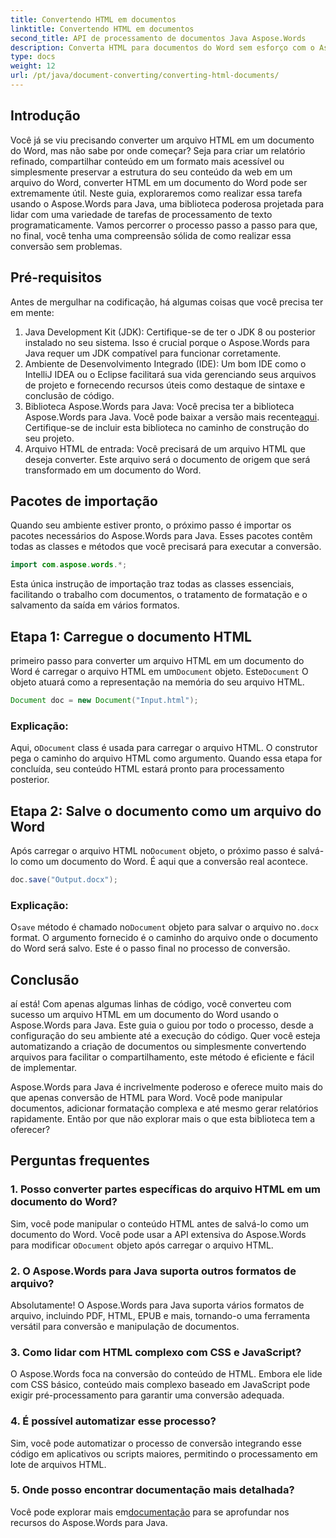 ```yaml
---
title: Convertendo HTML em documentos
linktitle: Convertendo HTML em documentos
second_title: API de processamento de documentos Java Aspose.Words
description: Converta HTML para documentos do Word sem esforço com o Aspose.Words para Java. Aprenda como executar essa conversão em apenas algumas etapas com nosso guia abrangente.
type: docs
weight: 12
url: /pt/java/document-converting/converting-html-documents/
---
```


## Introdução

Você já se viu precisando converter um arquivo HTML em um documento do Word, mas não sabe por onde começar? Seja para criar um relatório refinado, compartilhar conteúdo em um formato mais acessível ou simplesmente preservar a estrutura do seu conteúdo da web em um arquivo do Word, converter HTML em um documento do Word pode ser extremamente útil. Neste guia, exploraremos como realizar essa tarefa usando o Aspose.Words para Java, uma biblioteca poderosa projetada para lidar com uma variedade de tarefas de processamento de texto programaticamente. Vamos percorrer o processo passo a passo para que, no final, você tenha uma compreensão sólida de como realizar essa conversão sem problemas.

## Pré-requisitos

Antes de mergulhar na codificação, há algumas coisas que você precisa ter em mente:

1. Java Development Kit (JDK): Certifique-se de ter o JDK 8 ou posterior instalado no seu sistema. Isso é crucial porque o Aspose.Words para Java requer um JDK compatível para funcionar corretamente.
2. Ambiente de Desenvolvimento Integrado (IDE): Um bom IDE como o IntelliJ IDEA ou o Eclipse facilitará sua vida gerenciando seus arquivos de projeto e fornecendo recursos úteis como destaque de sintaxe e conclusão de código.
3.  Biblioteca Aspose.Words para Java: Você precisa ter a biblioteca Aspose.Words para Java. Você pode baixar a versão mais recente[aqui](https://releases.aspose.com/words/java/). Certifique-se de incluir esta biblioteca no caminho de construção do seu projeto.
4. Arquivo HTML de entrada: Você precisará de um arquivo HTML que deseja converter. Este arquivo será o documento de origem que será transformado em um documento do Word.

## Pacotes de importação

Quando seu ambiente estiver pronto, o próximo passo é importar os pacotes necessários do Aspose.Words para Java. Esses pacotes contêm todas as classes e métodos que você precisará para executar a conversão.

```java
import com.aspose.words.*;
```

Esta única instrução de importação traz todas as classes essenciais, facilitando o trabalho com documentos, o tratamento de formatação e o salvamento da saída em vários formatos.

## Etapa 1: Carregue o documento HTML

 primeiro passo para converter um arquivo HTML em um documento do Word é carregar o arquivo HTML em um`Document` objeto. Este`Document` O objeto atuará como a representação na memória do seu arquivo HTML.

```java
Document doc = new Document("Input.html");
```

### Explicação:

 Aqui, o`Document` class é usada para carregar o arquivo HTML. O construtor pega o caminho do arquivo HTML como argumento. Quando essa etapa for concluída, seu conteúdo HTML estará pronto para processamento posterior.

## Etapa 2: Salve o documento como um arquivo do Word

 Após carregar o arquivo HTML no`Document` objeto, o próximo passo é salvá-lo como um documento do Word. É aqui que a conversão real acontece.

```java
doc.save("Output.docx");
```

### Explicação:

O`save` método é chamado no`Document` objeto para salvar o arquivo no`.docx` format. O argumento fornecido é o caminho do arquivo onde o documento do Word será salvo. Este é o passo final no processo de conversão.

## Conclusão

aí está! Com apenas algumas linhas de código, você converteu com sucesso um arquivo HTML em um documento do Word usando o Aspose.Words para Java. Este guia o guiou por todo o processo, desde a configuração do seu ambiente até a execução do código. Quer você esteja automatizando a criação de documentos ou simplesmente convertendo arquivos para facilitar o compartilhamento, este método é eficiente e fácil de implementar.

Aspose.Words para Java é incrivelmente poderoso e oferece muito mais do que apenas conversão de HTML para Word. Você pode manipular documentos, adicionar formatação complexa e até mesmo gerar relatórios rapidamente. Então por que não explorar mais o que esta biblioteca tem a oferecer?

## Perguntas frequentes

### 1. Posso converter partes específicas do arquivo HTML em um documento do Word?

 Sim, você pode manipular o conteúdo HTML antes de salvá-lo como um documento do Word. Você pode usar a API extensiva do Aspose.Words para modificar o`Document` objeto após carregar o arquivo HTML.

### 2. O Aspose.Words para Java suporta outros formatos de arquivo?

Absolutamente! O Aspose.Words para Java suporta vários formatos de arquivo, incluindo PDF, HTML, EPUB e mais, tornando-o uma ferramenta versátil para conversão e manipulação de documentos.

### 3. Como lidar com HTML complexo com CSS e JavaScript?

O Aspose.Words foca na conversão do conteúdo de HTML. Embora ele lide com CSS básico, conteúdo mais complexo baseado em JavaScript pode exigir pré-processamento para garantir uma conversão adequada.

### 4. É possível automatizar esse processo?

Sim, você pode automatizar o processo de conversão integrando esse código em aplicativos ou scripts maiores, permitindo o processamento em lote de arquivos HTML.

### 5. Onde posso encontrar documentação mais detalhada?

 Você pode explorar mais em[documentação](https://reference.aspose.com/words/java/) para se aprofundar nos recursos do Aspose.Words para Java.